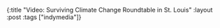 {:title "Video: Surviving Climate Change Roundtable in St. Louis"
:layout :post
:tags  ["indymedia"]}

<object width="425" height="344"><param name="movie" value="http://www.youtube.com/v/TW82j491Gh8&hl=en&fs=1"></param><param name="allowFullScreen" value="true"></param><param name="allowscriptaccess" value="always"></param><embed src="http://www.youtube.com/v/TW82j491Gh8=en&fs=1" type="application/x-shockwave-flash" allowscriptaccess="always" allowfullscreen="true" width="425" height="344"></embed></object>
